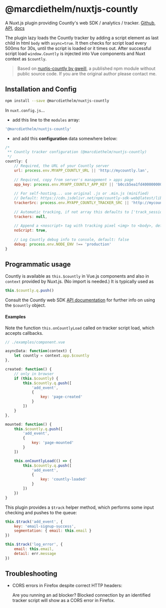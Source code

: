 # @marcdiethelm/nuxtjs-countly

A Nuxt.js plugin providing Countly's web SDK / analytics / tracker. [Github](https://github.com/Countly/countly-sdk-web), [API](http://countly.github.io/countly-sdk-web), [docs](https://resources.count.ly/docs/countly-sdk-for-web)

The plugin lazy loads the Countly tracker by adding a script element as last child in html `body` with `async=true`. It then checks for script load every 500ms for 30s, until the script is loaded or it times out. After successful script load `window.Countly` is injected into Vue components and Nuxt context as `$countly`.

> Based on [nuxtjs-countly by gweill](https://www.npmjs.com/package/nuxtjs-countly), a published npm module without public source code. If you are the original author please contact me.


## Installation and Config

```bash
npm install --save @marcdiethelm/nuxtjs-countly
```

In `nuxt.config.js`...

- add this line to the `modules` array:

```js
'@marcdiethelm/nuxtjs-countly'
```

- and add this **configuration** data somewhere below:

```js
/*
 ** Countly tracker configuration (@marcdiethelm/nuxtjs-countly)
 */
countly: {
	// Required, the URL of your Countly server
	url: process.env.MYAPP_COUNTLY_URL || 'http://mycountly.lan',
	
	// Required, copy from server's management > apps page
	app_key: process.env.MYAPP_COUNTLY_APP_KEY || 'b0ccb5ea1fd4000000000000448ed463d87d334f',
	
	// For self-hosting... use original .js or .min.js (minified)
	// Default: https://cdn.jsdelivr.net/npm/countly-sdk-web@latest/lib/countly.min.js
	trackerSrc: process.env.MYAPP_COUNTLY_TRACKER_SRC || 'http://mycountly.lan/sdk/web/countly.min.js',
	
	// Automatic tracking, if not array this defaults to ['track_sessions', 'track_pageview', 'track_links']
	trackers: null,
	
	// Append a <noscript> tag with tracking pixel <img> to <body>, default: true
	noScript: true,
	
	// Log Countly debug info to console, default: false
	debug: process.env.NODE_ENV !== 'production'
}
```


## Programmatic usage

Countly is available as `this.$countly` in Vue.js components and also in `context` provided by Nuxt.js. (No import is needed.) It is typically used as

```js
this.$countly.q.push()
```
Consult the Countly web SDK [API documentation](http://countly.github.io/countly-sdk-web) for further info on using the `$countly` object.

#### Examples

Note the function `this.onCountlyLoad` called on tracker script load, which accepts callbacks.

```js
// ./examples/component.vue

asyncData: function(context) {
	let countly = context.app.$countly
},

created: function() {
	// only in browser
	if (this.$countly) {
		this.$countly.q.push([
			'add_event',
			{
				key: 'page-created'
			}
		])
	}
},

mounted: function() {
	this.$countly.q.push([
		'add_event',
		{
			key: 'page-mounted'
		}
	])

	this.onCountlyLoad(() => {
		this.$countly.q.push([
			'add_event',
			{
				key: 'countly-loaded'
			}
		])
	})
}
```

This plugin provides a `$track` helper method, which performs some input checking and pushes to the queue:

```js
this.$track('add_event', {
	key: 'email-signup-success',
	segmentation: { email: this.email }
})

this.$track('log_error', { 
	email: this.email,
	detail: err.message
})
```


## Troubleshooting

- CORS errors in Firefox despite correct HTTP headers:
  
  Are you running an ad blocker? Blocked connection by an identified tracker script will show as a CORS error in Firefox.
